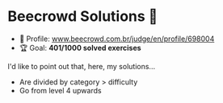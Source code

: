 # Beecrowd Solutions 🐝

* 👤 Profile: www.beecrowd.com.br/judge/en/profile/698004
* 🏆 Goal: **401/1000 solved exercises**

I'd like to point out that, here, my solutions...

* Are divided by category > difficulty
* Go from level 4 upwards
